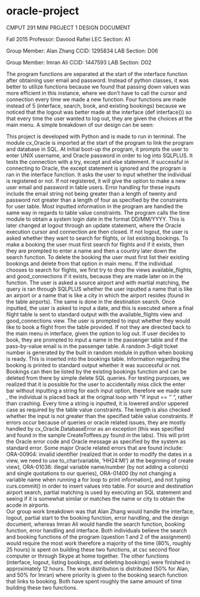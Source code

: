 # oracle-project
CMPUT 291 MINI PROJECT 1 DESIGN DOCUMENT


Fall 2015
Professor: Davood Rafiei
LEC Section: A1

Group Member: Alan Zhang 
CCID: 1295834
LAB Section: D06 

Group Member: Imran Ali
CCID: 1447593
LAB Section: D02

The program functions are separated at the start of the interface function after obtaining user email and password. Instead of python classes, it was better to utilize functions because we found that passing down values was more efficient in this instance, where we don’t have to call the cursor and connection every time we made a new function. Four functions are made instead of 5 (interface, search, book, and existing bookings) because we noticed that the logout was better made at the interface (def interface()) so that every time the user wanted to log out, they are given the choices at the main menu.  A simple breakdown of our design can be seen:

This project is developed with Python and is made to run in terminal. The module cx_Oracle is imported at the start of the program to link the program and database in SQL. At initial boot-up the program, it prompts the user to enter UNIX username, and Oracle password in order to log into SQLPLUS. It tests the connection with a try, except and else statement. If successful in connecting to Oracle, the except statement is ignored and the program is ran in the interface function. It asks the user to input whether the individual is registered or not. If not registered, it will give the option to make a new user email and password in table users. Error handling for these inputs include the email string not being greater than a length of twenty and password not greater than a length of four as specified by the constraints for user table.  Most inputted information in the program are handled the same way in regards to table value constraints. The program calls the time module to obtain a system login date in the format DD/MM/YYYY.  This is later changed at logout through an update statement, where the Oracle execution cursor and connection are then closed.  If not logout, the user is asked whether they want to search for flights, or list existing bookings. To make a booking the user must first search for flights and if it exists, then they are prompted to enter a name and then a country later down the search function. To delete the booking the user must first list their existing bookings and delete from that option in main menu. If the individual chooses to search for flights, we first try to drop the views available_flights, and good_connections if it exists, because they are made later on in the function.  The user is asked a source airport and with martial matching, the query is ran through SQLPLUS whether the user inputted a name that is like an airport or a name that is like a city in which the airport resides (found in the table airports).  The same is done in the destination search. Once inputted, the user is asked to input a date, and this is executed where a final flight table is sent to standard output with the available_flights view and good_connections view. The user is prompted to input whether they would like to book a flight from the table provided. If not they are directed back to the main menu in interface, given the option to log out. If user decides to book, they are prompted to input a name in the passenger table and if the pass-by-value email is in the passenger table. A random 3-digit ticket number is generated by the built in random module in python when booking is ready. This is inserted into the bookings table. Information regarding the booking is printed to standard output whether it was successful or not. Bookings can then be listed by the existing bookings function and can be deleted from there by simple delete SQL queries.
	For testing purposes, we realized that it is possible for the user to accidentally miss click the enter bar without inputting a string for each input option, therefore we made sure , the individual is placed back at the original loop with “if input == ‘’ “, rather than crashing. Every time a string is inputted, it is lowered and/or uppered case as required by the table value constraints. The length is also checked whether the input is not greater than the specified table value constraints. If errors occur because of queries or oracle related issues, they are mostly handled by cx_Oracle.DatabaseError as an exception (this was specified and found in the sample CreateToffees.py found in the labs).  This will print the Oracle error code and Oracle message as specified by the system as standard error.  Some major Oracle related errors that are found include: ORA-00904: invalid identifier (realized that in order to modify the dates in a view, we need to use to_char(variable, ‘HH24:MI’) at the beginning of create view), ORA-01036: illegal variable name/number (by not adding a colon(s) and single quotations to our queries), ORA-01400 (by not changing a variable name when running a for loop to print information), and not typing curs.commit() in order to insert values into table. For source and destination airport search, partial matching is used by executing an SQL statement and seeing if it is somewhat similar or matches the name or city to obtain the acode in airports.   
	Our group work breakdown was that Alan Zhang would handle the interface, logout, partial start to the booking function, error handling, and the design document, whereas Imran Ali would handle the search function, booking function, error handling and interface. Both individuals believe the search and booking functions of the program (question 1 and 2 of the assignment) would require the most work therefore a majority of the time (80%, roughly 25 hours) is spent on building these two functions, at csc second floor computer or through Skype at home together. The other functions (interface, logout, listing bookings, and deleting bookings) were finished in approximately 12 hours. The work distribution is distributed (50% for Alan, and 50% for Imran) where priority is given to the booking search function that links to booking. Both have spent roughly the same amount of time building these two functions.


